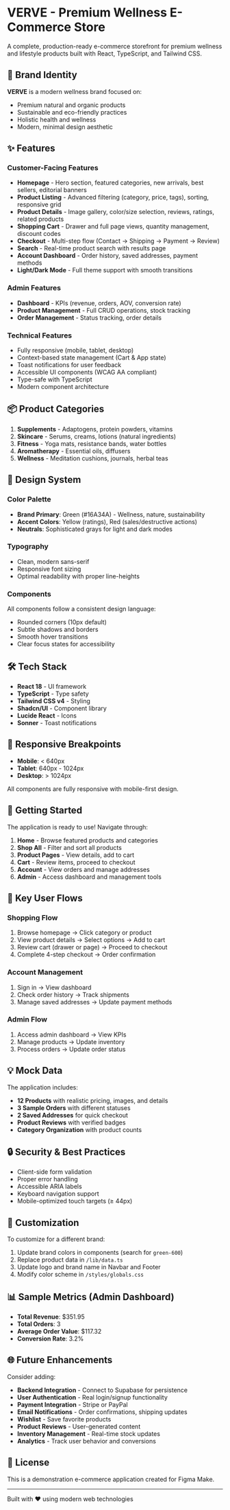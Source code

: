 # VERVE - Premium Wellness E-Commerce Store

A complete, production-ready e-commerce storefront for premium wellness and lifestyle products built with React, TypeScript, and Tailwind CSS.

## 🌿 Brand Identity

**VERVE** is a modern wellness brand focused on:
- Premium natural and organic products
- Sustainable and eco-friendly practices
- Holistic health and wellness
- Modern, minimal design aesthetic

## ✨ Features

### Customer-Facing Features
- **Homepage** - Hero section, featured categories, new arrivals, best sellers, editorial banners
- **Product Listing** - Advanced filtering (category, price, tags), sorting, responsive grid
- **Product Details** - Image gallery, color/size selection, reviews, ratings, related products
- **Shopping Cart** - Drawer and full page views, quantity management, discount codes
- **Checkout** - Multi-step flow (Contact → Shipping → Payment → Review)
- **Search** - Real-time product search with results page
- **Account Dashboard** - Order history, saved addresses, payment methods
- **Light/Dark Mode** - Full theme support with smooth transitions

### Admin Features
- **Dashboard** - KPIs (revenue, orders, AOV, conversion rate)
- **Product Management** - Full CRUD operations, stock tracking
- **Order Management** - Status tracking, order details

### Technical Features
- Fully responsive (mobile, tablet, desktop)
- Context-based state management (Cart & App state)
- Toast notifications for user feedback
- Accessible UI components (WCAG AA compliant)
- Type-safe with TypeScript
- Modern component architecture

## 📦 Product Categories

1. **Supplements** - Adaptogens, protein powders, vitamins
2. **Skincare** - Serums, creams, lotions (natural ingredients)
3. **Fitness** - Yoga mats, resistance bands, water bottles
4. **Aromatherapy** - Essential oils, diffusers
5. **Wellness** - Meditation cushions, journals, herbal teas

## 🎨 Design System

### Color Palette
- **Brand Primary**: Green (#16A34A) - Wellness, nature, sustainability
- **Accent Colors**: Yellow (ratings), Red (sales/destructive actions)
- **Neutrals**: Sophisticated grays for light and dark modes

### Typography
- Clean, modern sans-serif
- Responsive font sizing
- Optimal readability with proper line-heights

### Components
All components follow a consistent design language:
- Rounded corners (10px default)
- Subtle shadows and borders
- Smooth hover transitions
- Clear focus states for accessibility

## 🛠️ Tech Stack

- **React 18** - UI framework
- **TypeScript** - Type safety
- **Tailwind CSS v4** - Styling
- **Shadcn/UI** - Component library
- **Lucide React** - Icons
- **Sonner** - Toast notifications

## 📱 Responsive Breakpoints

- **Mobile**: < 640px
- **Tablet**: 640px - 1024px
- **Desktop**: > 1024px

All components are fully responsive with mobile-first design.

## 🚀 Getting Started

The application is ready to use! Navigate through:

1. **Home** - Browse featured products and categories
2. **Shop All** - Filter and sort all products
3. **Product Pages** - View details, add to cart
4. **Cart** - Review items, proceed to checkout
5. **Account** - View orders and manage addresses
6. **Admin** - Access dashboard and management tools

## 🎯 Key User Flows

### Shopping Flow
1. Browse homepage → Click category or product
2. View product details → Select options → Add to cart
3. Review cart (drawer or page) → Proceed to checkout
4. Complete 4-step checkout → Order confirmation

### Account Management
1. Sign in → View dashboard
2. Check order history → Track shipments
3. Manage saved addresses → Update payment methods

### Admin Flow
1. Access admin dashboard → View KPIs
2. Manage products → Update inventory
3. Process orders → Update order status

## 💡 Mock Data

The application includes:
- **12 Products** with realistic pricing, images, and details
- **3 Sample Orders** with different statuses
- **2 Saved Addresses** for quick checkout
- **Product Reviews** with verified badges
- **Category Organization** with product counts

## 🔒 Security & Best Practices

- Client-side form validation
- Proper error handling
- Accessible ARIA labels
- Keyboard navigation support
- Mobile-optimized touch targets (≥ 44px)

## 🎨 Customization

To customize for a different brand:

1. Update brand colors in components (search for `green-600`)
2. Replace product data in `/lib/data.ts`
3. Update logo and brand name in Navbar and Footer
4. Modify color scheme in `/styles/globals.css`

## 📊 Sample Metrics (Admin Dashboard)

- **Total Revenue**: $351.95
- **Total Orders**: 3
- **Average Order Value**: $117.32
- **Conversion Rate**: 3.2%

## 🌐 Future Enhancements

Consider adding:
- **Backend Integration** - Connect to Supabase for persistence
- **User Authentication** - Real login/signup functionality
- **Payment Integration** - Stripe or PayPal
- **Email Notifications** - Order confirmations, shipping updates
- **Wishlist** - Save favorite products
- **Product Reviews** - User-generated content
- **Inventory Management** - Real-time stock updates
- **Analytics** - Track user behavior and conversions

## 📄 License

This is a demonstration e-commerce application created for Figma Make.

---

Built with ❤️ using modern web technologies
